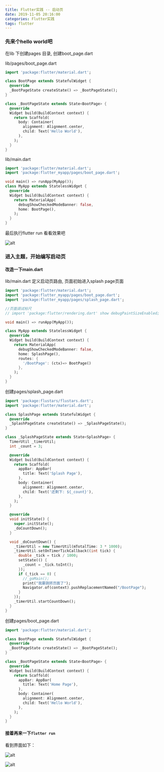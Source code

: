 ```yaml
---
title: Flutter实践 -- 启动页
date: 2019-11-05 20:16:00
categories: Flutter实践
tags: flutter
---
```


### 先来个hello world吧

在lib 下创建pages 目录, 创建boot_page.dart

lib/pages/boot_page.dart

```dart
import 'package:flutter/material.dart';

class BootPage extends StatefulWidget {
  @override
  _BootPageState createState() => _BootPageState();
}

class _BootPageState extends State<BootPage> {
  @override
  Widget build(BuildContext context) {
    return Scaffold(
      body: Container(
        alignment: Alignment.center,
        child: Text('Hello World'),
      ),
    );
  }
}
```

lib/main.dart

```dart
import 'package:flutter/material.dart';
import 'package:flutter_myapp/pages/boot_page.dart';

void main() => runApp(MyApp());
class MyApp extends StatelessWidget {
  @override
  Widget build(BuildContext context) {
    return MaterialApp(
      debugShowCheckedModeBanner: false,
      home: BootPage(),
    );
  }
}
```

最后执行flutter run 看看效果吧

![alt](https://wurh.github.io/images/blogs/shijian03/shijian03-1.png)

### 进入主题，开始编写启动页

#### 改造一下main.dart

lib/main.dart 定义启动页路由, 页面初始进入splash page页面


```dart
import 'package:flutter/material.dart';
import 'package:flutter_myapp/pages/boot_page.dart';
import 'package:flutter_myapp/pages/splash_page.dart';

//页面调试标尺
// import 'package:flutter/rendering.dart' show debugPaintSizeEnabled;

void main() => runApp(MyApp());

class MyApp extends StatelessWidget {
  @override
  Widget build(BuildContext context) {
    return MaterialApp(
      debugShowCheckedModeBanner: false,
      home: SplashPage(),
      routes: {
        '/BootPage': (ctx)=> BootPage()
      },
    );
  }
}
```

创建pages/splash_page.dart

```dart
import 'package:flustars/flustars.dart';
import 'package:flutter/material.dart';

class SplashPage extends StatefulWidget {
  @override
  _SplashPageState createState() => _SplashPageState();
}

class _SplashPageState extends State<SplashPage> {
  TimerUtil _timerUtil;
  int _count = 3;

  @override
  Widget build(BuildContext context) {
    return Scaffold(
      appBar: AppBar(
        title: Text('Splash Page'),
      ),
      body: Container(
        alignment: Alignment.center,
        child: Text('还剩下: ${_count}'),
      ),
    );
  }

  @override
  void initState() {
    super.initState();
    _doCountDown();
  }

  void _doCountDown() {
    _timerUtil = new TimerUtil(mTotalTime: 3 * 1000);
    _timerUtil.setOnTimerTickCallback((int tick) {
      double _tick = tick / 1000;
      setState(() {
        _count = _tick.toInt();
      });
      if (_tick == 0) {
        //_goMain();
        print("我要跳转页面了");
        Navigator.of(context).pushReplacementNamed("/BootPage");
      }
    });
    _timerUtil.startCountDown();
  }
}

```


创建pages/boot_page.dart

```dart
import 'package:flutter/material.dart';

class BootPage extends StatefulWidget {
  @override
  _BootPageState createState() => _BootPageState();
}

class _BootPageState extends State<BootPage> {
  @override
  Widget build(BuildContext context) {
    return Scaffold(
      appBar: AppBar(
        title: Text('Home Page'),
      ),
      body: Container(
        alignment: Alignment.center,
        child: Text('Hello World'),
      ),
    );
  }
}
```

#### 接着再来一下`flutter run`

看到界面如下：

![alt](https://wurh.github.io/images/blogs/shijian03/splash01.jpeg)


![alt](https://wurh.github.io/images/blogs/shijian03/home02.jpeg)
